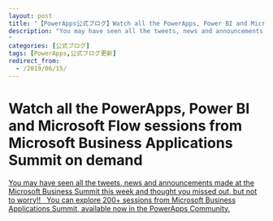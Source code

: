 ```yaml
---
layout: post
title: "【PowerApps公式ブログ】Watch all the PowerApps, Power BI and Microsoft Flow sessions from Microsoft..."
description: "You may have seen all the tweets, news and announcements made at the Microsoft Business Summit this week and thought you missed out, but not to worry!!   You can explore 200+ sessions from Microsoft Business Applications Summit, available now in the PowerApps Community.
"
categories: [公式ブログ]
tags: [PowerApps,公式ブログ更新]
redirect_from:
  - /2019/06/15/
---
```


# Watch all the PowerApps, Power BI and Microsoft Flow sessions from Microsoft Business Applications Summit on demand

[You may have seen all the tweets, news and announcements made at the Microsoft Business Summit this week and thought you missed out, but not to worry!!   You can explore 200+ sessions from Microsoft Business Applications Summit, available now in the PowerApps Community.
](https://powerapps.microsoft.com/ja-jp/blog/watch-all-the-powerapps-flow-and-power-bi-sessions-from-microsoft-business-applications-summit-on-demand/)

